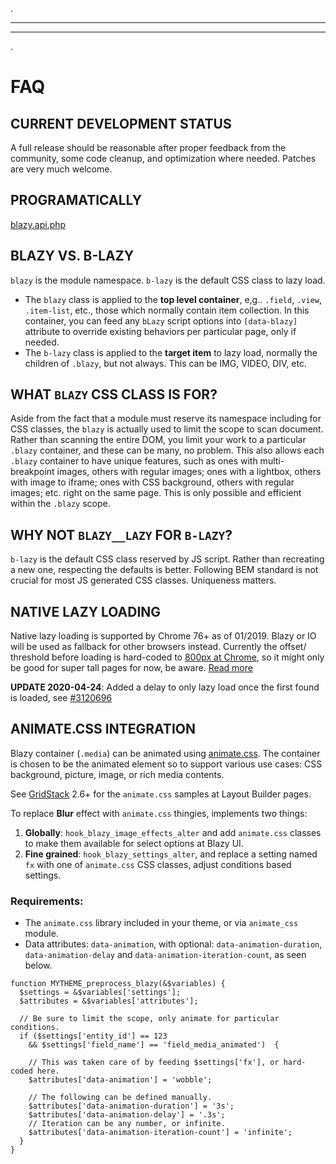 .
***
***
.
# <a name="faq"></a>FAQ

## CURRENT DEVELOPMENT STATUS
A full release should be reasonable after proper feedback from the community,
some code cleanup, and optimization where needed. Patches are very much welcome.


## PROGRAMATICALLY
[blazy.api.php](https://git.drupalcode.org/project/blazy/blob/8.x-2.x/blazy.api.php)


## BLAZY VS. B-LAZY
`blazy` is the module namespace. `b-lazy` is the default CSS class to lazy load.

* The `blazy` class is applied to the **top level container**, e,g.. `.field`,
  `.view`, `.item-list`, etc., those which normally contain item collection.
  In this container, you can feed any `bLazy` script options into `[data-blazy]`
  attribute to override existing behaviors per particular page, only if needed.
* The `b-lazy` class is applied to the **target item** to lazy load, normally
  the children of `.blazy`, but not always. This can be IMG, VIDEO, DIV, etc.

## WHAT `BLAZY` CSS CLASS IS FOR?
Aside from the fact that a module must reserve its namespace including for CSS
classes, the `blazy` is actually used to limit the scope to scan document.
Rather than scanning the entire DOM, you limit your work to a particular
`.blazy` container, and these can be many, no problem. This also allows each
`.blazy` container to have unique features, such as ones with multi-breakpoint
images, others with regular images; ones with a lightbox, others with
image to iframe; ones with CSS background, others with regular images; etc.
right on the same page. This is only possible and efficient within the `.blazy`
scope.

## WHY NOT `BLAZY__LAZY` FOR `B-LAZY`?
`b-lazy` is the default CSS class reserved by JS script. Rather than recreating
a new one, respecting the defaults is better. Following BEM standard is not
crucial for most JS generated CSS classes. Uniqueness matters.

## NATIVE LAZY LOADING
Native lazy loading is supported by Chrome 76+ as of 01/2019. Blazy or IO will
be used as fallback for other browsers instead. Currently the offset/ threshold
before loading is hard-coded to [800px at Chrome](https://cs.chromium.org/chromium/src/third_party/blink/renderer/core/frame/settings.json5?l=971-1003&rcl=e8f3cf0bbe085fee0d1b468e84395aad3ebb2cad),
so it might only be good for super tall pages for now, be aware.
[Read more](https://web.dev/native-lazy-loading/)

**UPDATE 2020-04-24**: Added a delay to only lazy load once the first found is
  loaded, see [#3120696](https://drupal.org/node/3120696)

## ANIMATE.CSS INTEGRATION
Blazy container (`.media`) can be animated using
[animate.css](https://github.com/daneden/animate.css). The container is chosen
to be the animated element so to support various use cases:
CSS background, picture, image, or rich media contents.

See [GridStack](https://drupal.org/project/gridstack) 2.6+ for the `animate.css`
samples at Layout Builder pages.

To replace **Blur** effect with `animate.css` thingies, implements two things:  
1. **Globally**: `hook_blazy_image_effects_alter` and add `animate.css` classes
   to make them available for select options at Blazy UI.  
2. **Fine grained**: `hook_blazy_settings_alter`, and replace a setting named
   `fx` with one of `animate.css` CSS classes, adjust conditions based settings.

### Requirements:

* The `animate.css` library included in your theme, or via `animate_css` module.
* Data attributes: `data-animation`, with optional: `data-animation-duration`,
  `data-animation-delay` and `data-animation-iteration-count`, as seen below.

```
function MYTHEME_preprocess_blazy(&$variables) {
  $settings = &$variables['settings'];
  $attributes = &$variables['attributes'];

  // Be sure to limit the scope, only animate for particular conditions.
  if ($settings['entity_id'] == 123
    && $settings['field_name'] == 'field_media_animated')  {

    // This was taken care of by feeding $settings['fx'], or hard-coded here.
    $attributes['data-animation'] = 'wobble';

    // The following can be defined manually.
    $attributes['data-animation-duration'] = '3s';
    $attributes['data-animation-delay'] = '.3s';
    // Iteration can be any number, or infinite.
    $attributes['data-animation-iteration-count'] = 'infinite';
  }
}
```
